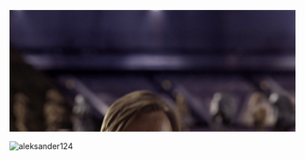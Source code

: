 ![](/hello_there.gif)  
<p align="left"> <img src="https://komarev.com/ghpvc/?username=aleksander124&label=Profile%20views&color=0e75b6&style=flat" alt="aleksander124" /> </p>

